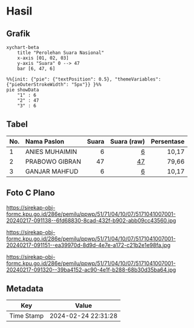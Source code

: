# Hasil

## Grafik

```mermaid
xychart-beta
    title "Perolehan Suara Nasional"
    x-axis [01, 02, 03]
    y-axis "Suara" 0 --> 47
    bar [6, 47, 6]
```

```mermaid
%%{init: {"pie": {"textPosition": 0.5}, "themeVariables": {"pieOuterStrokeWidth": "5px"}} }%%
pie showData
    "1" : 6
    "2" : 47
    "3" : 6
```

## Tabel

| No. | Nama Paslon    | Suara | Suara (raw) | Persentase |
|:--- |:-------------- | -----:| -----------:| ----------:|
| 1   | ANIES MUHAIMIN | 6     | [6][p-1]    | 10,17      |
| 2   | PRABOWO GIBRAN | 47    | [47][p-2]   | 79,66      |
| 3   | GANJAR MAHFUD  | 6     | [6][p-3]    | 10,17      |


[p-1]: https://github.com/gigit-pemilu/pemilu-2024/blob/main/pilpres/hitung-suara/sub/51-bali/sub/71-kota-denpasar/sub/04-denpasar-utara/sub/1007-ubung/sub/001-tps/sub/paslon-1.txt
[p-2]: https://github.com/gigit-pemilu/pemilu-2024/blob/main/pilpres/hitung-suara/sub/51-bali/sub/71-kota-denpasar/sub/04-denpasar-utara/sub/1007-ubung/sub/001-tps/sub/paslon-2.txt
[p-3]: https://github.com/gigit-pemilu/pemilu-2024/blob/main/pilpres/hitung-suara/sub/51-bali/sub/71-kota-denpasar/sub/04-denpasar-utara/sub/1007-ubung/sub/001-tps/sub/paslon-3.txt

## Foto C Plano

https://sirekap-obj-formc.kpu.go.id/286e/pemilu/ppwp/51/71/04/10/07/5171041007001-20240217-091138--6fd68830-8cad-432f-b902-abb09cc43560.jpg

https://sirekap-obj-formc.kpu.go.id/286e/pemilu/ppwp/51/71/04/10/07/5171041007001-20240217-091151--ea39970d-8d9d-4e7e-a172-c21b2e1e98fa.jpg

https://sirekap-obj-formc.kpu.go.id/286e/pemilu/ppwp/51/71/04/10/07/5171041007001-20240217-091320--39ba4152-ac90-4e1f-b288-68b30d35ba64.jpg


## Metadata

| Key        | Value               |
| ---------- | ------------------- |
| Time Stamp | 2024-02-24 22:31:28 |



